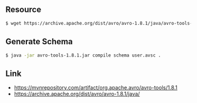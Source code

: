 ## Resource

```bash
$ wget https://archive.apache.org/dist/avro/avro-1.8.1/java/avro-tools-1.8.1.jar -c avro-tools-1.8.1.jar
```

## Generate Schema

```bash
$ java -jar avro-tools-1.8.1.jar compile schema user.avsc .
```

## Link

- https://mvnrepository.com/artifact/org.apache.avro/avro-tools/1.8.1
- https://archive.apache.org/dist/avro/avro-1.8.1/java/
